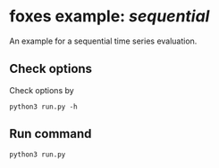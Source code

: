 # foxes example: _sequential_

An example for a sequential time series evaluation.

## Check options
Check options by
```
python3 run.py -h
```

## Run command
```
python3 run.py
```
